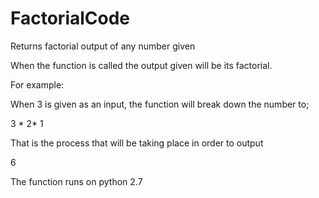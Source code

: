 # FactorialCode
Returns factorial output of any number given

When the function is called the output given will be its factorial.

For example:

When 3 is given as an input, the function will break down the number to;

3 * 2* 1

That is the process that will be taking place in order to output

6

The function runs on python 2.7
